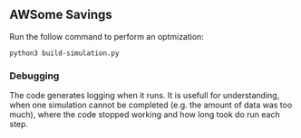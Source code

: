 ## AWSome Savings


Run the follow command to perform an optmization:
```
python3 build-simulation.py
```

### Debugging

The code generates logging when it runs. It is usefull for understanding, when one simulation cannot be completed (e.g. the amount of data was too much), where the code stopped working and how long took do run each step.
